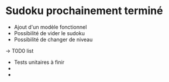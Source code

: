 # Sudoku prochainement terminé

- Ajout d'un modèle fonctionnel
- Possibilité de vider le sudoku
- Possibilité de changer de niveau


-> T0D0 list
- Tests unitaires à finir
-
-
